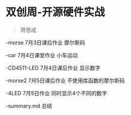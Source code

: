 ﻿# 双创周-开源硬件实战

>蒋思成

-morse 7月3日课后作业 摩尔斯码

-car 7月4日课堂作业 小车运动

-CD4511-LED 7月4日课后作业 显示数字

-morse2 7月5日课后作业 不使用库函数的摩尔斯码

-4LED 7月5日作业 同时显示4个不同的数字

-summary.md 总结
